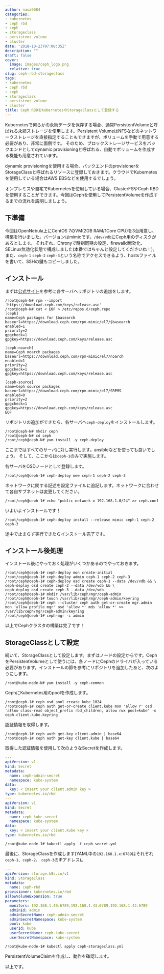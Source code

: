 ```yaml
---
author: nasa9084
categories:
- kubernetes
- ceph rbd
- ceph
- storageclass
- persistent volume
- cluster
date: "2018-10-23T07:08:35Z"
description: ""
draft: false
cover:
  image: images/ceph_logo.png
  relative: true
slug: ceph-rbd-storageclass
tags:
- kubernetes
- ceph rbd
- ceph
- storageclass
- persistent volume
- cluster
title: Ceph RBDをKubernetesのStorageClassとして登録する
---
```



Kubernetesで何らかの永続データを保存する場合、通常PersistentVolumeと呼ばれる永続ストレージを使用します。Persistent VolumeはNFSなどのネットワークストレージを直接指定することもできますが、ボリュームを手動で用意する必要があり、非常に面倒です。
そのため、ブロックストレージサービスをバックエンドとしてdynamic provisioningと呼ばれる、自動でボリュームを作成する機能も用意されています。

dynamic provisioningを使用する場合、バックエンドのprovisionerをStorageClassと呼ばれるリソースに登録しておきます。クラウドでKubernetesを使用している場合はAWS EBSなどを使用するでしょう。

オンプレミスや自宅でKubernetesを使用している場合、GlusterFSやCeph RBDを使用することができます。今回はCephを使用してPersistentVolumeを作成するまでの流れを説明しましょう。

## 下準備

今回はOpenNebula上にCentOS 7のVM(2GB RAM/1Core CPU)を3台用意し、構築を行いました。バージョンはmimicです。`/dev/vdb`にCeph用のディスクがあるとします。
それぞれ、Chronyで時刻同期の設定、firewalld無効化、SELinux無効化状態で構成しました(本番ではちゃんと設定してくださいね！)。
また、`ceph-1` `ceph-2` `ceph-3`という名称でアクセスできるよう、hostsファイルを書いて、SSHの鍵もコピーしました。

## インストール

まずは[公式サイト](http://docs.ceph.com/docs/mimic/install/get-packages/)を参考に各サーバへリポジトリの追加をします。

``` shell
/root@ceph-N# rpm --import 'https://download.ceph.com/keys/release.asc'
/root@ceph-N# cat < EOF > /etc/repos.d/ceph.repo
[ceph]
name=Ceph packages for $basearch
baseurl=https://download.ceph.com/rpm-mimic/el7/$basearch
enabled=1
priority=2
gpgcheck=1
gpgkey=https://download.ceph.com/keys/release.asc

[ceph-noarch]
name=Ceph noarch packages
baseurl=https://download.ceph.com/rpm-mimic/el7/noarch
enabled=1
priority=2
gpgcheck=1
gpgkey=https://download.ceph.com/keys/release.asc

[ceph-source]
name=Ceph source packages
baseurl=https://download.ceph.com/rpm-mimic/el7/SRPMS
enabled=0
priority=2
gpgcheck=1
gpgkey=https://download.ceph.com/keys/release.asc
EOF
```

リポジトリの追加ができたら、各サーバへ`ceph-deploy`をインストールします。

``` shell
/root@ceph-N# mkdir ceph
/root@ceph-N# cd ceph
/root/ceph@ceph-N# yum install -y ceph-deploy
```

ここまではすべてのサーバに対し実行します。ansibleなどを使っても良いでしょう。
そして、ここからは`ceph-1`のみで実施します。

各サーバをOSDノードとして登録します。

``` shell
/root/ceph@ceph-1# ceph-deploy new ceph-1 ceph-2 ceph-3
```

ネットワークに関する記述を設定ファイルに追記します。ネットワークに合わせて各自サブネットは変更してください。

``` shell
/root/ceph@ceph-1# echo "public network = 192.168.1.0/24" >> ceph.conf
```

いよいよインストールです！

```shell
/root/ceph@ceph-1# ceph-deploy install --release mimic ceph-1 ceph-2 ceph-3
```

途中で止まらず実行できたらインストール完了です。

## インストール後処理

インストール後にやっておく処理がいくつかあるのでやっておきます。

``` shell
/root/ceph@ceph-1# ceph-deploy mon create-initial
/root/ceph@ceph-1# ceph-deploy admin ceph-1 ceph-2 ceph-3
/root/ceph@ceph-1# ceph-deploy osd create ceph-1 --data /dev/vdb && \
ceph-deploy osd create ceph-2 --data /dev/vdb && \
ceph-deploy osd create ceph-3 --data /dev/vdb
/root/ceph@ceph-1# mkdir /var/lib/ceph/mgr/ceph-admin
/root/ceph@ceph-1# touch /var/lib/ceph/mgr/ceph-admin/keyring
/root/ceph@ceph-1# ceph --cluster ceph auth get-or-create mgr.admin mon 'allow profile mgr' osd 'allow *' mds 'allow *' >> /var/lib/ceph/mgr/ceph-admin/keyring
/root/ceph@ceph-1# ceph-mgr -i admin
```

以上でCephクラスタの構築は完了です！

## StorageClassとして設定

続いて、StorageClassとして設定します。まずはノードの設定からです。CephをPersistentVolumeとして使うには、各ノードにCephのドライバが入っている必要があります。インストールの節を参考にリポジトリを追加したあと、次のようにします。

``` shell
/root@kube-node-N# yum install -y ceph-common
```

CephにKubernetes用のpoolを作成します。

``` shell
/root@ceph-1# ceph osd pool create kube 1024
/root@ceph-1# ceph auth get-or-create client.kube mon 'allow r' osd 'allow class-read object_prefix rbd_children, allow rwx pool=kube' -o ceph.client.kube.keyring
```

認証情報を取得します。

``` shell
/root@ceph-1# ceph auth get-key client.admin | base64
/root@ceph-1# ceph auth get-key client.kube | base64
```

取得した認証情報を使用して次のようなSecretを作成します。

``` yaml
---
apiVersion: v1
kind: Secret
metadata:
  name: ceph-admin-secret
  namespace: kube-system
data:
  key: < insert your client.admin key >
type: kubernetes.io/rbd
---
apiVersion: v1
kind: Secret
metadata:
  name: ceph-kube-secret
  namespace: kube-system
data:
  key: < insert your client.kube key >
type: kubernetes.io/rbd
```

``` shell
/root@kube-node-1# kubectl apply -f ceph-secret.yml
```

最後に、StorageClassを作成します(YAML中の`192.168.1.x:6789`はそれぞれ`ceph-1`、`ceph-2`、 `ceph-3`のIPアドレス)。

```yaml
---
apiVersion: storage.k8s.io/v1
kind: StorageClass
metadata:
  name: ceph-rbd
provisioner: kubernetes.io/rbd
allowVolumeExpansion: true
parameters:
  monitors: 192.168.1.40:6789,192.168.1.43:6789,192.168.1.42:6789
  adminId: admin
  adminSecretName: ceph-admin-secret
  adminSecretNamespace: kube-system
  pool: kube
  userId: kube
  userSecretName: ceph-kube-secret
  userSecretNamespace: kube-system
```

``` shell
/root@kube-node-1# kubectl apply ceph-storageclass.yml
```

PersistentVolumeClaimを作成し、動作を確認します。

以上です。



